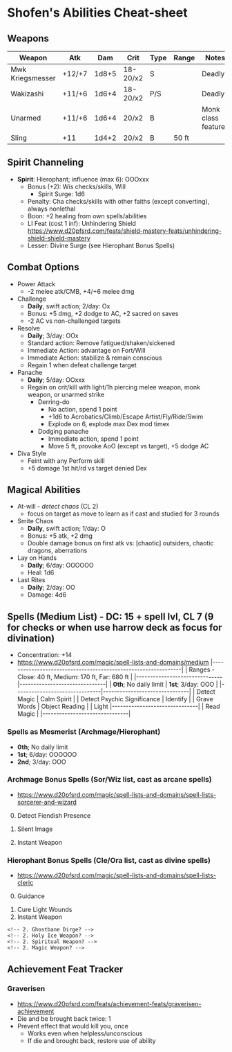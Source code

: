 # Shofen's Abilities Cheat-sheet
## Weapons
| Weapon           | Atk    | Dam   | Crit     | Type | Range | Notes
|------------------|--------|-------|----------|------|-------|------------
| Mwk Kriegsmesser | +12/+7 | 1d8+5 | 18-20/x2 | S    |       | Deadly
| Wakizashi        | +11/+6 | 1d6+4 | 18-20/x2 | P/S  |       | Deadly
| Unarmed          | +11/+6 | 1d6+4 |    20/x2 | B    |       | Monk class features
| Sling            | +11    | 1d4+2 |    20/x2 | B    | 50 ft |

## Spirit Channeling
<!-- - **Spirit**: Archmage; influence (max 6): OOOOOO
    - Bonus (+2): Int checks/skills, Concentration
        - Spirit Surge: 1d6
    - Penalty: Str checks/skills, Con checks, atk, non-spell damage
    - Boon: +2 spell damage
    - LI Feat (cost 1 inf): Friendly Switch https://www.d20pfsrd.com/feats/general-feats/friendly-switch
    - Lesser: Archmage Arcana (see Archmage Bonus Spells) -->
- **Spirit**: Hierophant; influence (max 6): OOOxxx
    - Bonus (+2): Wis checks/skills, Will
        - Spirit Surge: 1d6
    - Penalty: Cha checks/skills with other faiths (except converting), always nonlethal
    - Boon: +2 healing from own spells/abilities
    - LI Feat (cost 1 inf): Unhindering Shield https://www.d20pfsrd.com/feats/shield-mastery-feats/unhindering-shield-shield-mastery
    - Lesser: Divine Surge (see Hierophant Bonus Spells)

## Combat Options
- Power Attack
    - -2 melee atk/CMB, +4/+6 melee dmg
- Challenge
    - **Daily**, swift action; 2/day: Ox
    - Bonus: +5 dmg, +2 dodge to AC, +2 sacred on saves
    - -2 AC vs non-challenged targets
- Resolve
    - **Daily**; 3/day: OOx
    - Standard action: Remove fatigued/shaken/sickened
    - Immediate Action: advantage on Fort/Will
    - Immediate Action: stabilize & remain conscious
    - Regain 1 when defeat challenge target
- Panache
    - **Daily**; 5/day: OOxxx
    - Regain on crit/kill with light/1h piercing melee weapon, monk weapon, or unarmed strike
        - Derring-do
            - No action, spend 1 point
            - +1d6 to Acrobatics/Climb/Escape Artist/Fly/Ride/Swim
            - Explode on 6, explode max Dex mod timex
        - Dodging panache
            - Immediate action, spend 1 point
            - Move 5 ft, provoke AoO (except vs target), +5 dodge AC
- Diva Style
    - Feint with any Perform skill
    - +5 damage 1st hit/rd vs target denied Dex

## Magical Abilities
- At-will - *detect chaos* (CL 2)
    - focus on target as move to learn as if cast and studied for 3 rounds
- Smite Chaos
    - **Daily**, swift action; 1/day: O
    - Bonus: +5 atk, +2 dmg
    - Double damage bonus on first atk vs: [chaotic] outsiders, chaotic dragons, aberrations
- Lay on Hands
    - **Daily**; 6/day: OOOOOO
    - Heal: 1d6
- Last Rites
    - **Daily**; 2/day: OO
    - Damage: 4d6

## Spells (Medium List) - DC: 15 + spell lvl, CL 7 (9 for checks or when use harrow deck as focus for divination)
- Concentration: +14
- https://www.d20pfsrd.com/magic/spell-lists-and-domains/medium
|---------------------------------------------------------------|
| Ranges - Close: 40 ft, Medium: 170 ft, Far: 680 ft            |
|-------------------------------|-------------------------------|
| **0th**; No daily limit       | **1st**; 3/day: OOO           |
|-------------------------------|-------------------------------|
| Detect Magic                  | Calm Spirit                   |
| Detect Psychic Significance   | Identify                      |
| Grave Words                   | Object Reading                |
| Light                         |-------------------------------|
| Read Magic                    |
|-------------------------------|

### Spells as Mesmerist (Archmage/Hierophant)
- **0th**; No daily limit
- **1st**; 6/day: OOOOOO
- **2nd**; 3/day: OOO

### Archmage Bonus Spells (Sor/Wiz list, cast as arcane spells)
- https://www.d20pfsrd.com/magic/spell-lists-and-domains/spell-lists-sorcerer-and-wizard
0. Detect Fiendish Presence
<!-- 1. Bestow Planar Infusion -->
1. Silent Image
<!-- 1. Snowball -->
2. Instant Weapon

### Hierophant Bonus Spells (Cle/Ora list, cast as divine spells)
- https://www.d20pfsrd.com/magic/spell-lists-and-domains/spell-lists-cleric
0. Guidance
<!-- 1. Bestow Planar Infusion -->
1. Cure Light Wounds
2. Instant Weapon
<!-- 2. Restoration, Lesser -->
    <!-- 2. Ghostbane Dirge? -->
    <!-- 2. Holy Ice Weapon? -->
    <!-- 2. Spiritual Weapon? -->
    <!-- 2. Magic Weapon? -->

## Achievement Feat Tracker
### Graverisen
- https://www.d20pfsrd.com/feats/achievement-feats/graverisen-achievement
- Die and be brought back twice: 1
- Prevent effect that would kill you, once
    - Works even when helpless/unconscious
    - If die and brought back, restore use of ability
